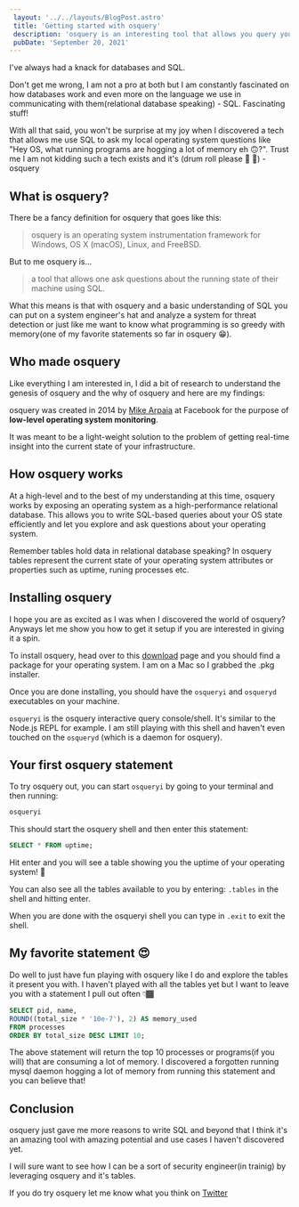 ```yaml
---
 layout: '../../layouts/BlogPost.astro'
 title: 'Getting started with osquery'
 description: 'osquery is an interesting tool that allows you query your operating system as if it was a big relational database.'
 pubDate: 'September 20, 2021'
---
```


I've always had a knack for databases and SQL.

Don't get me wrong, I am not a pro at both but I am constantly fascinated on how databases work and even more on the language we use in communicating with them(relational database speaking) - SQL. Fascinating stuff!

With all that said, you won't be surprise at my joy when I discovered a tech that allows me use SQL to ask my local operating system questions like "Hey OS, what running programs are hogging a lot of memory eh 🙃?". Trust me I am not kidding such a tech exists and it's (drum roll please 🥁 🥁) - osquery

## What is osquery?

There be a fancy definition for osquery that goes like this:

> osquery is an operating system instrumentation framework for Windows, OS X (macOS), Linux, and FreeBSD.

But to me osquery is...

> a tool that allows one ask questions about the running state of their machine using SQL.

What this means is that with osquery and a basic understanding of SQL you can put on a system engineer's hat and analyze a system for threat detection or just like me want to know what programming is so greedy with memory(one of my favorite statements so far in osquery 😁).

## Who made osquery

Like everything I am interested in, I did a bit of research to understand the genesis of osquery and the why of osquery and here are my findings:

osquery was created in 2014 by [Mike Arpaia](https://twitter.com/mikearpaia) at Facebook for the purpose of **low-level operating system monitoring**.

It was meant to be a light-weight solution to the problem of getting real-time insight into the current state of your infrastructure.

## How osquery works

At a high-level and to the best of my understanding at this time, osquery works by exposing an operating system as a high-performance relational database. This allows you to write SQL-based queries about your OS state efficiently and let you explore and ask questions about your operating system.

Remember tables hold data in relational database speaking? In osquery tables represent the current state of your operating system attributes or properties such as uptime, runing processes etc.

## Installing osquery

I hope you are as excited as I was when I discovered the world of osquery? Anyways let me show you how to get it setup if you are interested in giving it a spin.

To install osquery, head over to this [download](https://osquery.io/downloads) page and you should find a package for your operating system. I am on a Mac so I grabbed the .pkg installer.

Once you are done installing, you should have the `osqueryi` and `osqueryd` executables on your machine.

`osqueryi` is the osquery interactive query console/shell. It's similar to the Node.js REPL for example. I am still playing with this shell and haven't even touched on the `osqueryd` (which is a daemon for osquery).

## Your first osquery statement

To try osquery out, you can start `osqueryi` by going to your terminal and then running:

```sh
osqueryi
```

This should start the osquery shell and then enter this statement:

```sql
SELECT * FROM uptime;
```

Hit enter and you will see a table showing you the uptime of your operating system! 🤯

You can also see all the tables available to you by entering: `.tables` in the shell and hitting enter.

When you are done with the osqueryi shell you can type in `.exit` to exit the shell.

## My favorite statement 😍

Do well to just have fun playing with osquery like I do and explore the tables it present you with. I haven't played with all the tables yet but I want to leave you with a statement I pull out often 👇🏾

```sql
SELECT pid, name,
ROUND((total_size * '10e-7'), 2) AS memory_used
FROM processes
ORDER BY total_size DESC LIMIT 10;
```

The above statement will return the top 10 processes or programs(if you will) that are consuming a lot of memory. I discovered a forgotten running mysql daemon hogging a lot of memory from running this statement and you can believe that!

## Conclusion

osquery just gave me more reasons to write SQL and beyond that I think it's an amazing tool with amazing potential and use cases I haven't discovered yet.

I will sure want to see how I can be a sort of security engineer(in trainig) by leveraging osquery and it's tables.

If you do try osquery let me know what you think on [Twitter](https://twitter.com/dominus_kelvin)
